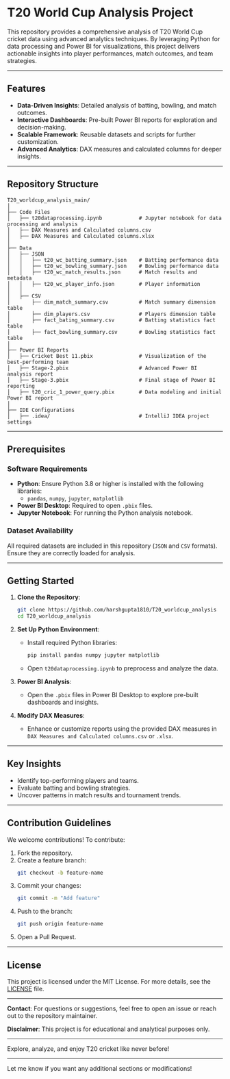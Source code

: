 # T20 World Cup Analysis Project

This repository provides a comprehensive analysis of T20 World Cup cricket data using advanced analytics techniques. By leveraging Python for data processing and Power BI for visualizations, this project delivers actionable insights into player performances, match outcomes, and team strategies.

---

## Features

- **Data-Driven Insights**: Detailed analysis of batting, bowling, and match outcomes.
- **Interactive Dashboards**: Pre-built Power BI reports for exploration and decision-making.
- **Scalable Framework**: Reusable datasets and scripts for further customization.
- **Advanced Analytics**: DAX measures and calculated columns for deeper insights.

---

## Repository Structure

```plaintext
T20_worldcup_analysis_main/
│
├── Code Files
│   ├── t20dataprocessing.ipynb            # Jupyter notebook for data processing and analysis
│   ├── DAX Measures and Calculated columns.csv
│   ├── DAX Measures and Calculated columns.xlsx
│
├── Data
│   ├── JSON
│   │   ├── t20_wc_batting_summary.json    # Batting performance data
│   │   ├── t20_wc_bowling_summary.json    # Bowling performance data
│   │   ├── t20_wc_match_results.json      # Match results and metadata
│   │   ├── t20_wc_player_info.json        # Player information
│   │
│   ├── CSV
│       ├── dim_match_summary.csv          # Match summary dimension table
│       ├── dim_players.csv                # Players dimension table
│       ├── fact_bating_summary.csv        # Batting statistics fact table
│       ├── fact_bowling_summary.csv       # Bowling statistics fact table
│
├── Power BI Reports
│   ├── Cricket Best 11.pbix               # Visualization of the best-performing team
│   ├── Stage-2.pbix                       # Advanced Power BI analysis report
│   ├── Stage-3.pbix                       # Final stage of Power BI reporting
│   ├── t20_cric_1_power_query.pbix        # Data modeling and initial Power BI report
│
├── IDE Configurations
│   ├── .idea/                             # IntelliJ IDEA project settings

```

---

## Prerequisites

### Software Requirements
- **Python**: Ensure Python 3.8 or higher is installed with the following libraries:
  - `pandas`, `numpy`, `jupyter`, `matplotlib`
- **Power BI Desktop**: Required to open `.pbix` files.
- **Jupyter Notebook**: For running the Python analysis notebook.

### Dataset Availability
All required datasets are included in this repository (`JSON` and `CSV` formats). Ensure they are correctly loaded for analysis.

---

## Getting Started

1. **Clone the Repository**:
   ```bash
   git clone https://github.com/harshgupta1810/T20_worldcup_analysis
   cd T20_worldcup_analysis
   ```

2. **Set Up Python Environment**:
   - Install required Python libraries:
     ```bash
     pip install pandas numpy jupyter matplotlib
     ```
   - Open `t20dataprocessing.ipynb` to preprocess and analyze the data.

3. **Power BI Analysis**:
   - Open the `.pbix` files in Power BI Desktop to explore pre-built dashboards and insights.

4. **Modify DAX Measures**:
   - Enhance or customize reports using the provided DAX measures in `DAX Measures and Calculated columns.csv` or `.xlsx`.

---

## Key Insights

- Identify top-performing players and teams.
- Evaluate batting and bowling strategies.
- Uncover patterns in match results and tournament trends.

---

## Contribution Guidelines

We welcome contributions! To contribute:
1. Fork the repository.
2. Create a feature branch:
   ```bash
   git checkout -b feature-name
   ```
3. Commit your changes:
   ```bash
   git commit -m "Add feature"
   ```
4. Push to the branch:
   ```bash
   git push origin feature-name
   ```
5. Open a Pull Request.

---

## License

This project is licensed under the MIT License. For more details, see the [LICENSE](LICENSE) file.

---

**Contact**: For questions or suggestions, feel free to open an issue or reach out to the repository maintainer.

**Disclaimer**: This project is for educational and analytical purposes only.

---

Explore, analyze, and enjoy T20 cricket like never before!

--- 

Let me know if you want any additional sections or modifications!
